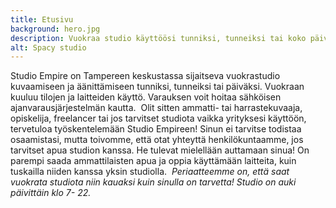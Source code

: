 ```yaml
---
title: Etusivu
background: hero.jpg
description: Vuokraa studio käyttöösi tunniksi, tunneiksi tai koko päiväksi! Samalla vuokrahinnalla saat käyttöösi tilat sekä laitteet. 
alt: Spacy studio
---
```


Studio Empire on Tampereen keskustassa sijaitseva vuokrastudio kuvaamiseen ja äänittämiseen tunniksi, tunneiksi tai päiväksi. Vuokraan kuuluu tilojen ja laitteiden käyttö. Varauksen voit hoitaa sähköisen ajanvarausjärjestelmän kautta.
​
Olit sitten ammatti- tai harrastekuvaaja, opiskelija, freelancer tai jos tarvitset studiota vaikka yrityksesi käyttöön, tervetuloa työskentelemään Studio Empireen! Sinun ei tarvitse todistaa osaamistasi, mutta toivomme, että otat yhteyttä henkilökuntaamme, jos tarvitset apua studion kanssa. He tulevat mielellään auttamaan sinua! On parempi saada ammattilaisten apua ja oppia käyttämään laitteita, kuin tuskailla niiden kanssa yksin studiolla.
​
_Periaatteemme on, että saat vuokrata studiota niin kauaksi kuin sinulla on tarvetta!
Studio on auki päivittäin klo 7- 22._
